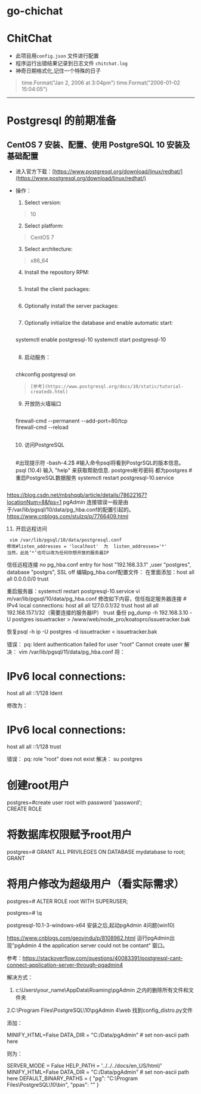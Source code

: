 
# go-chichat

# ChitChat

* 此项目用`config.json` 文件进行配置
* 程序运行出错结果记录到日志文件 `chitchat.log` 
* 神奇日期格式化,记住一个特殊的日子
> time.Format("Jan 2, 2006 at 3:04pm")
> time.Format("2006-01-02 15:04:05")

---

# Postgresql 的前期准备

## CentOS 7 安装、配置、使用 PostgreSQL 10 安装及基础配置
* 进入官方下载：[https://www.postgresql.org/download/linux/redhat/](https://www.postgresql.org/download/linux/redhat/) 
* 操作：
   1. Select version: 
    >10
   2. Select platform: 
   >CentOS 7
   3. Select architecture: 
   >x86_64
   4. Install the repository RPM:
   >```yum install https://download.postgresql.org/pub/repos/yum/10/redhat/rhel-7-x86_64/pgdg-centos10-10-2.noarch.rpm
   >```
   5. Install the client packages:
   >```yum install postgresql10
   >```
   6. Optionally install the server packages:
   >```yum install postgresql10-server
    >```
   7. Optionally initialize the database and enable automatic start:
   > ```/usr/pgsql-10/bin/postgresql-10-setup initdb
	systemctl enable postgresql-10
	systemctl start postgresql-10
   > ```
   8. 启动服务：
   > ```service postgresql initdb
    chkconfig postgresql on
    >```
    > [参考](https://www.postgresql.org/docs/10/static/tutorial-createdb.html)

   9. 开放防火墙端口
   > ```firewall-cmd --permanent --add-port=5432/tcp  
    firewall-cmd --permanent --add-port=80/tcp  
    firewall-cmd --reload 
   >``` 

   10. 访问PostgreSQL
   >```su - postgres 
    #出现提示符
    -bash-4.2$
    #输入命令psql将看到PostgrSQL的版本信息。
    psql (10.4)
    输入 "help" 来获取帮助信息. 
    postgres帐号密码 都为postgres
    #重启PostgreSQL数据服务
    systemctl restart postgresql-10.service
   > ```

https://blog.csdn.net/mbshqqb/article/details/78622167?locationNum=8&fps=1
pgAdmin 连接错误一般是由于/var/lib/pgsql/10/data/pg_hba.conf的配置引起的。
https://www.cnblogs.com/stulzq/p/7766409.html

   11. 开启远程访问

     vim /var/lib/pgsql/10/data/postgresql.conf
    修改#listen_addresses = 'localhost'  为  listen_addresses='*'
    当然，此处‘*’也可以改为任何你想开放的服务器IP
信任远程连接
no pg_hba.conf entry for host "192.168.33.1" ,user "postgres", database "postgrs", SSL off
编辑pg_hba.conf配置文件：
在里面添加：host    all             all             0.0.0.0/0               trust

重启服务器：systemctl restart postgresql-10.service
    vi m/var/lib/pgsql/10/data/pg_hba.conf
    修改如下内容，信任指定服务器连接
    # IPv4 local connections:
    host    all            all      127.0.0.1/32      trust
    host    all            all      192.168.157.1/32（需要连接的服务器IP）  trust
备份
pg_dump -h 192.168.3.10 -U postgres issuetracker >  /www/web/node_pro/koatopro/issuetracker.bak


恢复psql -h ip -U postgres -d issuetracker < issuetracker.bak

错误：
pq: Ident authentication failed for user "root" Cannot create user
解决：
vim /var/lib/pgsql/11/data/pg_hba.conf
将：
# IPv6 local connections:
host    all             all             ::1/128                 Ident
                                                                  
修改为：
# IPv6 local connections:
host    all             all             ::1/128                 trust

错误：
pq: role "root" does not exist
解决：
su postgres
# 创建root用户
postgres=#create user root with password 'password';    
CREATE ROLE

# 将数据库权限赋予root用户
postgres=# GRANT ALL PRIVILEGES ON DATABASE mydatabase to root;
GRANT

# 将用户修改为超级用户（看实际需求）
postgres=# ALTER ROLE root WITH SUPERUSER;

postgres=# \q

postgresql-10.1-3-windows-x64 安装之后,起动pgAdmin 4问题(win10)

https://www.cnblogs.com/geovindu/p/8108962.html
运行pgAdmin出现”pgAdmin 4  the application server could not be contant“ 窗口。

参考：https://stackoverflow.com/questions/40083391/postgresql-cant-connect-application-server-through-pgadmin4

解决方式：

1. c:\Users\your_name\AppData\Roaming\pgAdmin 之内的删除所有文件和文件夹

2.C:\Program Files\PostgreSQL\10\pgAdmin 4\web 找到config_distro.py文件

添加：

MINIFY_HTML=False
DATA_DIR = "C:/Data/pgAdmin" # set non-ascii path here

则为：

SERVER_MODE = False
HELP_PATH = '../../../docs/en_US/html/'
MINIFY_HTML=False
DATA_DIR = "C:/Data/pgAdmin" # set non-ascii path here
DEFAULT_BINARY_PATHS = {
"pg":   "C:\\Program Files\\PostgreSQL\\10\\bin",
"ppas": ""
}

